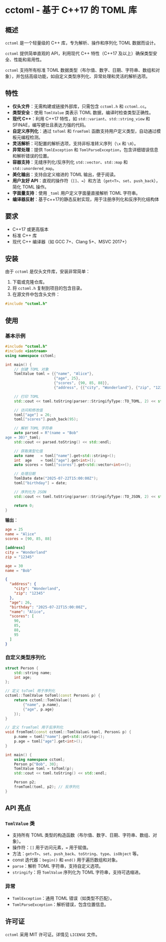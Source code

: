 # cctoml - 基于 C++17 的 TOML 库

## 概述

`cctoml` 是一个轻量级的 C++ 库，专为解析、操作和序列化 TOML 数据而设计。

`cctoml` 提供简单直观的 API，利用现代 C++ 特性（C++17 及以上）确保类型安全、性能和易用性。

`cctoml` 支持所有标准 TOML 数据类型（布尔值、数字、日期、字符串、数组和对象），并包括高级功能，如自定义类型序列化、异常处理和灵活的解析选项。

## 特性

- **仅头文件**：无需构建或链接外部库，只需包含 `cctoml.h` 和 `cctoml.cc`。
- **类型安全**：使用 `TomlValue` 类表示 TOML 数据，编译时检查类型正确性。
- **现代 C++**：利用 C++17 特性，如 `std::variant`、`std::string_view` 和 SFINAE，编写健壮且表达力强的代码。
- **自定义序列化**：通过 `toToml` 和 `fromToml` 函数支持用户定义类型，自动通过模板元编程检测。
- **灵活解析**：可配置的解析选项，支持非标准转义序列（`\x` 和 `\0`）。
- **异常处理**：提供 `TomlException` 和 `TomlParseException`，包含详细错误信息和解析错误的位置。
- **容器支持**：无缝序列化/反序列化 `std::vector`、`std::map` 和 `std::unordered_map`。
- **美化输出**：支持自定义缩进的 TOML 输出，便于阅读。
- **用户友好 API**：直观的操作符（`[]`、`=`）和方法（`get<T>`、`set`、`push_back`），简化 TOML 操作。
- **字面量支持**：使用 `_toml` 用户定义字面量直接解析 TOML 字符串。
- **编译器反射**：基于c++17的静态反射实现，用于注册序列化和反序列化结构体

## 要求

- C++17 或更高版本
- 标准 C++ 库
- 现代 C++ 编译器（如 GCC 7+、Clang 5+、MSVC 2017+）

## 安装

由于 `cctoml` 是仅头文件库，安装非常简单：

1. 下载或克隆仓库。
2. 将 `cctoml.h` 复制到项目的包含目录。
3. 在源文件中包含头文件：

```cpp
#include "cctoml.h"
```

## 使用

### 基本示例

```cpp
#include "cctoml.h"
#include <iostream>
using namespace cctoml;

int main() {
    // 创建 TOML 对象
    TomlValue toml = {{"name", "Alice"},
                      {"age", 25},
                      {"scores", {90, 85, 88}},
                      {"address", {{"city", "Wonderland"}, {"zip", "12345"}}}};

    // 打印 TOML
    std::cout << toml.toString(parser::StringifyType::TO_TOML, 2) << std::endl;

    // 访问和修改值
    toml["age"] = 26;
    toml["scores"].push_back(95);

    // 解析 TOML 字符串
    auto parsed = R"(name = "Bob"
age = 30)"_toml;
    std::cout << parsed.toString() << std::endl;

    // 获取类型化值
    auto name   = toml["name"].get<std::string>();
    int  age    = toml["age"].get<int>();
    auto scores = toml["scores"].get<std::vector<int>>();

    // 处理日期
    TomlDate date("2025-07-22T15:00:00Z");
    toml["birthday"] = date;

    // 序列化为 JSON
    std::cout << toml.toString(parser::StringifyType::TO_JSON, 2) << std::endl;

    return 0;
}
```

**输出**：

```toml
age = 25
name = "Alice"
scores = [90, 85, 88]

[address]
city = "Wonderland"
zip = "12345"

age = 30
name = "Bob"
```

```json
{
  "address": {
    "city": "Wonderland",
    "zip": "12345"
  },
  "age": 26,
  "birthday": "2025-07-22T15:00:00Z",
  "name": "Alice",
  "scores": [
    90,
    85,
    88,
    95
  ]
}
```

### 自定义类型序列化

```cpp
struct Person {
    std::string name;
    int age;
};

// 定义 toToml 用于序列化
cctoml::TomlValue toToml(const Person& p) {
    return cctoml::TomlValue({
        {"name", p.name},
        {"age", p.age}
    });
}

// 定义 fromToml 用于反序列化
void fromToml(const cctoml::TomlValue& toml, Person& p) {
    p.name = toml["name"].get<std::string>();
    p.age = toml["age"].get<int>();
}

int main() {
    using namespace cctoml;
    Person p{"Bob", 30};
    TomlValue toml = toToml(p);
    std::cout << toml.toString() << std::endl;

    Person p2;
    fromToml(toml, p2); // 反序列化
}
```

## API 亮点

### `TomlValue` 类

- 支持所有 TOML 类型的构造函数（布尔值、数字、日期、字符串、数组、对象）。
- 操作符：`[]` 用于访问元素，`=` 用于赋值。
- 方法：`get<T>`、`set`、`push_back`、`toString`、`type`、`isObject` 等。
- const 迭代器：`begin()` 和 `end()` 用于遍历数组和对象。
- `parse`：解析 TOML 字符串，支持自定义选项。
- `stringify`：将 `TomlValue` 序列化为 TOML 字符串，支持可选缩进。

### 异常

- `TomlException`：通用 TOML 错误（如类型不匹配）。
- `TomlParseException`：解析错误，包含位置信息。

## 许可证

`cctoml` 采用 MIT 许可证。详情见 `LICENSE` 文件。